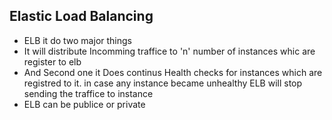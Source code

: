 ## Elastic Load Balancing
- ELB it do two major things 
- It will distribute Incomming traffice to 'n' number of instances whic are register to elb 
- And Second one it Does continus Health checks for instances which are registred to it. in case any instance became unhealthy ELB will stop sending the traffice to instance 
- ELB can be publice or private 